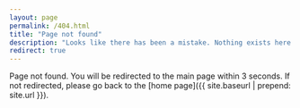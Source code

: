 ```yaml
---
layout: page
permalink: /404.html
title: "Page not found"
description: "Looks like there has been a mistake. Nothing exists here."
redirect: true
---
```


Page not found. You will be redirected to the main page within 3 seconds. If not redirected, please go back to the [home page]({{ site.baseurl | prepend: site.url }}).
